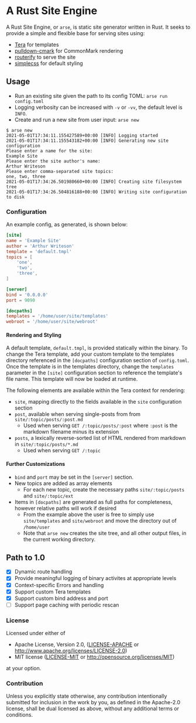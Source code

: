 # A Rust Site Engine

A Rust Site Engine, or `arse`, is static site generator written in Rust. It seeks to provide a simple
and flexible base for serving sites using:

* [Tera](https://tera.netlify.app/) for templates
* [pulldown-cmark](https://crates.io/crates/pulldown-cmark) for CommonMark rendering
* [routerify](https://crates.io/crates/routerify) to serve the site
* [simplecss](https://simplecss.org) for default styling

## Usage

* Run an existing site given the path to its config TOML: `arse run config.toml`
* Logging verbosity can be increased with `-v` or `-vv`, the default level is `INFO`.
* Create and run a new site from user input: `arse new`

```
$ arse new
2021-05-01T17:34:11.155427589+00:00 [INFO] Logging started
2021-05-01T17:34:11.155543182+00:00 [INFO] Generating new site configuration
Please enter a name for the site: 
Example Site
Please enter the site author's name: 
Arthur Writeson
Please enter comma-separated site topics: 
one, two, three
2021-05-01T17:34:26.501980660+00:00 [INFO] Creating site filesystem tree
2021-05-01T17:34:26.504816188+00:00 [INFO] Writing site configuration to disk
```

### Configuration

An example config, as generated, is shown below:

```toml
[site]
name = 'Example Site'
author = 'Arthur Writeson'
template = 'default.tmpl'
topics = [
    'one',
    'two',
    'three',
]

[server]
bind = '0.0.0.0'
port = 9090

[docpaths]
templates = '/home/user/site/templates'
webroot = '/home/user/site/webroot'
```

#### Rendering and Styling

A default template, `default.tmpl`, is provided statically within the binary. To change the Tera
template, add your custom template to the templates directory referenced in the `[docpaths]` configuration
section of `config.toml`. Once the template is in the templates directory, change the `templates` parameter
in the `[site]` configuration section to reference the template's file name. This template will now be loaded
at runtime.

The following elements are available within the Tera context for rendering:

* `site`, mapping directly to the fields available in the `site` configuration section
* `post`, available when serving single-posts from from `site/:topic/posts/:post.md`
  * Used when serving `GET /:topic/posts/:post` where `:post` is the markdown filename minus its extension
* `posts`, a lexically reverse-sorted list of HTML rendered from markdown in `site/:topic/posts/*.md`
  * Used when serving `GET /:topic`

#### Further Customizations

* `bind` and `port` may be set in the `[server]` section.
* New topics are added as array elements
  * For each new topic, create the necessary paths `site/:topic/posts` and `site/:topic/ext`
* Items in `[docpaths]` are generated as full paths for completeness, however relative paths will work if desired
  * From the example above the user is free to simply use `site/templates` and `site/webroot` and move the directory out of `/home/user`
  * Note that `arse new` creates the site tree, and all other output files, in the current working directory.

## Path to 1.0

- [x] Dynamic route handling
- [x] Provide meaningful logging of binary activites at appropriate levels
- [x] Context-specific Errors and handling
- [x] Support custom Tera templates
- [x] Support custom bind address and port
- [ ] Support page caching with periodic rescan

### License

Licensed under either of

 * Apache License, Version 2.0, ([LICENSE-APACHE](LICENSE-APACHE) or http://www.apache.org/licenses/LICENSE-2.0)
 * MIT license ([LICENSE-MIT](LICENSE-MIT) or http://opensource.org/licenses/MIT)

at your option.

### Contribution

Unless you explicitly state otherwise, any contribution intentionally submitted
for inclusion in the work by you, as defined in the Apache-2.0 license, shall be dual licensed as above, without any
additional terms or conditions.
